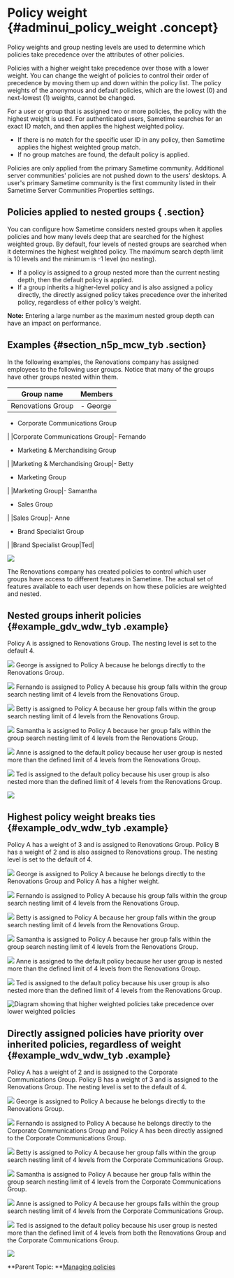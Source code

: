 # Policy weight {#adminui_policy_weight .concept}

Policy weights and group nesting levels are used to determine which policies take precedence over the attributes of other policies.

Policies with a higher weight take precedence over those with a lower weight. You can change the weight of policies to control their order of precedence by moving them up and down within the policy list. The policy weights of the anonymous and default policies, which are the lowest \(0\) and next-lowest \(1\) weights, cannot be changed.

For a user or group that is assigned two or more policies, the policy with the highest weight is used. For authenticated users, Sametime searches for an exact ID match, and then applies the highest weighted policy.

-   If there is no match for the specific user ID in any policy, then Sametime applies the highest weighted group match.
-   If no group matches are found, the default policy is applied.

Policies are only applied from the primary Sametime community. Additional server communities' policies are not pushed down to the users' desktops. A user's primary Sametime community is the first community listed in their Sametime Server Communities Properties settings.

## Policies applied to nested groups { .section}

You can configure how Sametime considers nested groups when it applies policies and how many levels deep that are searched for the highest weighted group. By default, four levels of nested groups are searched when it determines the highest weighted policy. The maximum search depth limit is 10 levels and the minimum is -1 level \(no nesting\).

-   If a policy is assigned to a group nested more than the current nesting depth, then the default policy is applied.
-   If a group inherits a higher-level policy and is also assigned a policy directly, the directly assigned policy takes precedence over the inherited policy, regardless of either policy's weight.

**Note:** Entering a large number as the maximum nested group depth can have an impact on performance.

## Examples {#section_n5p_mcw_tyb .section}

In the following examples, the Renovations company has assigned employees to the following user groups. Notice that many of the groups have other groups nested within them.

|Group name|Members|
|----------|-------|
|Renovations Group|-   George
-   Corporate Communications Group

|
|Corporate Communications Group|-   Fernando
-   Marketing & Merchandising Group

|
|Marketing & Merchandising Group|-   Betty
-   Marketing Group

|
|Marketing Group|-   Samantha
-   Sales Group

|
|Sales Group|-   Anne
-   Brand Specialist Group

|
|Brand Specialist Group|Ted|

![](Images/policies_groups.jpg)

The Renovations company has created policies to control which user groups have access to different features in Sametime. The actual set of features available to each user depends on how these policies are weighted and nested.

## Nested groups inherit policies {#example_gdv_wdw_tyb .example}

Policy A is assigned to Renovations Group. The nesting level is set to the default 4.

![](Images/George.jpg) George is assigned to Policy A because he belongs directly to the Renovations Group.

![](Images/Fernando.jpg) Fernando is assigned to Policy A because his group falls within the group search nesting limit of 4 levels from the Renovations Group.

![](Images/Betty.jpg) Betty is assigned to Policy A because her group falls within the group search nesting limit of 4 levels from the Renovations Group.

![](Images/Samantha.jpg) Samantha is assigned to Policy A because her group falls within the group search nesting limit of 4 levels from the Renovations Group.

![](Images/Anne.jpg) Anne is assigned to the default policy because her user group is nested more than the defined limit of 4 levels from the Renovations Group.

![](Images/Ted.jpg) Ted is assigned to the default policy because his user group is also nested more than the defined limit of 4 levels from the Renovations Group.

![](Images/policies_groups_ex1.jpg)

## Highest policy weight breaks ties {#example_odv_wdw_tyb .example}

Policy A has a weight of 3 and is assigned to Renovations Group. Policy B has a weight of 2 and is also assigned to Renovations group. The nesting level is set to the default of 4.

![](Images/George.jpg) George is assigned to Policy A because he belongs directly to the Renovations Group and Policy A has a higher weight.

![](Images/Fernando.jpg) Fernando is assigned to Policy A because his group falls within the group search nesting limit of 4 levels from the Renovations Group.

![](Images/Betty.jpg) Betty is assigned to Policy A because her group falls within the group search nesting limit of 4 levels from the Renovations Group.

![](Images/Samantha.jpg) Samantha is assigned to Policy A because her group falls within the group search nesting limit of 4 levels from the Renovations Group.

![](Images/Anne.jpg) Anne is assigned to the default policy because her user group is nested more than the defined limit of 4 levels from the Renovations Group.

![](Images/Ted.jpg) Ted is assigned to the default policy because his user group is also nested more than the defined limit of 4 levels from the Renovations Group.

![Diagram showing that higher weighted policies take precedence over lower weighted policies](Images/policies_groups_ex2.jpg)

## Directly assigned policies have priority over inherited policies, regardless of weight {#example_wdv_wdw_tyb .example}

Policy A has a weight of 2 and is assigned to the Corporate Communications Group. Policy B has a weight of 3 and is assigned to the Renovations Group. The nesting level is set to the default of 4.

![](Images/George.jpg) George is assigned to Policy A because he belongs directly to the Renovations Group.

![](Images/Fernando.jpg) Fernando is assigned to Policy A because he belongs directly to the Corporate Communications Group and Policy A has been directly assigned to the Corporate Communications Group.

![](Images/Betty.jpg) Betty is assigned to Policy A because her group falls within the group search nesting limit of 4 levels from the Corporate Communications Group.

![](Images/Samantha.jpg) Samantha is assigned to Policy A because her group falls within the group search nesting limit of 4 levels from the Corporate Communications Group.

![](Images/Anne.jpg) Anne is assigned to Policy A because her groups falls within the group search nesting limit of 4 levels from the Corporate Communications Group.

![](Images/Ted.jpg) Ted is assigned to the default policy because his user group is nested more than the defined limit of 4 levels from both the Renovations Group and the Corporate Communications Group.

![](Images/policies_groups_ex3.jpg)

**Parent Topic: **[Managing policies](adminui_policy_manage.md)


